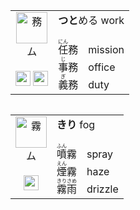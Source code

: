 <table align="left"><tr>
  <td align="center" valign="top">
    <img src="https://glyphwiki.org/glyph/u52d9.svg" alt=務 height=50px>
    <br>ム<br><br>
    <img src="https://glyphwiki.org/glyph/u52a1.svg" alt=务 height=24px>
    <img src="https://glyphwiki.org/glyph/u6544.svg" alt=敄 height=24px>
  <td>
    <b>つと</b>める work<br><br> 
    <ruby>任<rt>にん</rt></ruby>務　mission<br>
    <ruby>事<rt>じ</rt></ruby>務　office<br>
    <ruby>義<rt>ぎ</rt></ruby>務　duty<br>
  </td>
</tr></table>

<table align="left"><tr>
  <td align="center" valign="top">
    <img src="https://glyphwiki.org/glyph/u9727.svg" alt=霧 height=50px>
    <br>ム<br><br>
    <img src="https://glyphwiki.org/glyph/u96fe.svg" alt=雾 height=24px>
  <td>
    <b>きり</b> fog<br><br> 
    <ruby>噴<rt>ふん</rt></ruby>霧　spray<br>
    <ruby>煙<rt>えん</rt></ruby>霧　haze<br>
    <ruby>霧雨<rt>きりさめ</rt></ruby>　drizzle<br>
  </td>
</tr></table>
